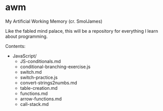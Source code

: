 # awm
My Artificial Working Memory (cr. SmolJames)

Like the fabled mind palace, this will be a repository for everything I learn 
about programming.

Contents:

- JavaScript/
    - JS-conditionals.md
    - conditional-branching-exercise.js
    - switch.md
    - switch-practice.js
    - convert-strings2numbs.md
    - table-creation.md
    - functions.md
    - arrow-functions.md
    - call-stack.md